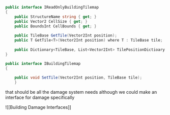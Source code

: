 
```cs
public interface IReadOnlyBuildingTilemap
{
	public StructureName string { get; }
	public Vector2 CellSize { get; }
	public BoundsInt CellBounds { get; }
	
	public TileBase GetTile(Vector2Int position);
	public T GetTile<T>(Vector2Int position) where T : TileBase tile;
	
	public Dictionary<TileBase, List<Vector2Int> TilePositionDictioary { get; }	
}
```

```cs
public interface IBuildingTilemap
{
	
	public void SetTile(Vector2Int position, TileBase tile);
	}
```


that should be all the damage system needs although we could make an interface for damage specifically

![[Building Damage Interfaces]]